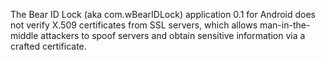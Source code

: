 The Bear ID Lock (aka com.wBearIDLock) application 0.1 for Android does not verify X.509 certificates from SSL servers, which allows man-in-the-middle attackers to spoof servers and obtain sensitive information via a crafted certificate.